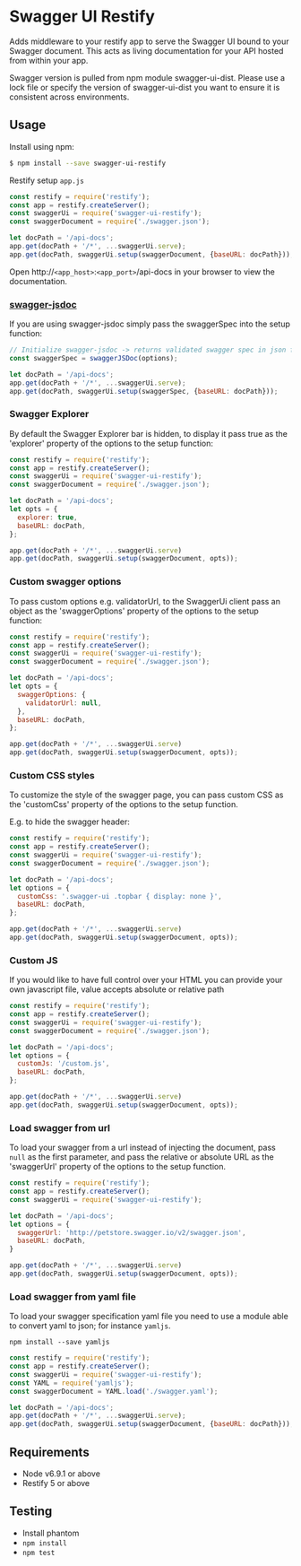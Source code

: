 # Swagger UI Restify

Adds middleware to your restify app to serve the Swagger UI bound to your Swagger document. This acts as living documentation for your API hosted from within your app.

Swagger version is pulled from npm module swagger-ui-dist. Please use a lock file or specify the version of swagger-ui-dist you want to ensure it is consistent across environments.

## Usage

Install using npm:

```bash
$ npm install --save swagger-ui-restify
```

Restify setup `app.js`
```javascript
const restify = require('restify');
const app = restify.createServer();
const swaggerUi = require('swagger-ui-restify');
const swaggerDocument = require('./swagger.json');

let docPath = '/api-docs';
app.get(docPath + '/*', ...swaggerUi.serve);
app.get(docPath, swaggerUi.setup(swaggerDocument, {baseURL: docPath}));
```

Open http://`<app_host>`:`<app_port>`/api-docs in your browser to view the documentation.

### [swagger-jsdoc](https://www.npmjs.com/package/swagger-jsdoc)

If you are using swagger-jsdoc simply pass the swaggerSpec into the setup function:

```javascript
// Initialize swagger-jsdoc -> returns validated swagger spec in json format
const swaggerSpec = swaggerJSDoc(options);

let docPath = '/api-docs';
app.get(docPath + '/*', ...swaggerUi.serve);
app.get(docPath, swaggerUi.setup(swaggerSpec, {baseURL: docPath}));
```

### Swagger Explorer

By default the Swagger Explorer bar is hidden, to display it pass true as the 'explorer' property of the options to the setup function:

```javascript
const restify = require('restify');
const app = restify.createServer();
const swaggerUi = require('swagger-ui-restify');
const swaggerDocument = require('./swagger.json');

let docPath = '/api-docs';
let opts = {
  explorer: true,
  baseURL: docPath,
};

app.get(docPath + '/*', ...swaggerUi.serve)
app.get(docPath, swaggerUi.setup(swaggerDocument, opts));
```

### Custom swagger options

To pass custom options e.g. validatorUrl, to the SwaggerUi client pass an object as the 'swaggerOptions' property of the options to the setup function:

```javascript
const restify = require('restify');
const app = restify.createServer();
const swaggerUi = require('swagger-ui-restify');
const swaggerDocument = require('./swagger.json');

let docPath = '/api-docs';
let opts = {
  swaggerOptions: {
    validatorUrl: null,
  },
  baseURL: docPath,
};

app.get(docPath + '/*', ...swaggerUi.serve)
app.get(docPath, swaggerUi.setup(swaggerDocument, opts));
```

### Custom CSS styles

To customize the style of the swagger page, you can pass custom CSS as the 'customCss' property of the options to the setup function.

E.g. to hide the swagger header:

```javascript
const restify = require('restify');
const app = restify.createServer();
const swaggerUi = require('swagger-ui-restify');
const swaggerDocument = require('./swagger.json');

let docPath = '/api-docs';
let options = {
  customCss: '.swagger-ui .topbar { display: none }',
  baseURL: docPath,
};

app.get(docPath + '/*', ...swaggerUi.serve)
app.get(docPath, swaggerUi.setup(swaggerDocument, opts));
```

### Custom JS

If you would like to have full control over your HTML you can provide your own javascript file, value accepts absolute or relative path

```javascript
const restify = require('restify');
const app = restify.createServer();
const swaggerUi = require('swagger-ui-restify');
const swaggerDocument = require('./swagger.json');

let docPath = '/api-docs';
let options = {
  customJs: '/custom.js',
  baseURL: docPath,
};

app.get(docPath + '/*', ...swaggerUi.serve)
app.get(docPath, swaggerUi.setup(swaggerDocument, opts));
```

### Load swagger from url

To load your swagger from a url instead of injecting the document, pass `null` as the first parameter, and pass the relative or absolute URL as the 'swaggerUrl' property of the options to the setup function.

```javascript
const restify = require('restify');
const app = restify.createServer();
const swaggerUi = require('swagger-ui-restify');

let docPath = '/api-docs';
let options = {
  swaggerUrl: 'http://petstore.swagger.io/v2/swagger.json',
  baseURL: docPath,
}

app.get(docPath + '/*', ...swaggerUi.serve)
app.get(docPath, swaggerUi.setup(swaggerDocument, opts));
```

### Load swagger from yaml file

To load your swagger specification yaml file you need to use a module able to convert yaml to json; for instance `yamljs`.

    npm install --save yamljs

```javascript
const restify = require('restify');
const app = restify.createServer();
const swaggerUi = require('swagger-ui-restify');
const YAML = require('yamljs');
const swaggerDocument = YAML.load('./swagger.yaml');

let docPath = '/api-docs';
app.get(docPath + '/*', ...swaggerUi.serve);
app.get(docPath, swaggerUi.setup(swaggerDocument, {baseURL: docPath}));
```

## Requirements

* Node v6.9.1 or above
* Restify 5 or above

## Testing

* Install phantom
* `npm install`
* `npm test`
